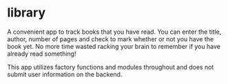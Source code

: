 # library

A convenient app to track books that you have read. You can enter the title, author, number of pages and check to mark whether or not you have the book yet. No more time wasted racking your brain to remember if you have already read something!

This app utilizes factory functions and modules throughout and does not submit user information on the backend.

